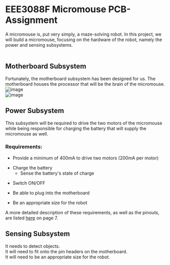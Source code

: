 # EEE3088F Micromouse PCB-Assignment

A micromouse is, put very simply, a maze-solving robot. In this project, we will build a micromouse, focusing on the hardware of the robot, namely the power and sensing subsystems. <br /> <br />

## Motherboard Subsystem 
Fortunately, the motherboard subsystem has been designed for us. The motherboard houses the processor that will be the brain of the micromouse. <br />
![image](https://github.com/a-mkader/PCB-Assignment/assets/163734726/adeade09-d0c7-4884-b129-cedc638cf4bb)<br />
![image](https://github.com/a-mkader/PCB-Assignment/assets/163734726/4fcd885a-d044-4313-a8e8-c641b3d626aa)<br />

## Power Subsystem
This subsystem will be required to drive the two motors of the micromouse while being responsible for charging the battery that will supply the micromouse as well.
### Requirements:
- Provide a minimum of 400mA to drive two motors (200mA per motor)
* Charge the battery
  * Sense the battery's state of charge
+ Switch ON/OFF
- Be able to plug into the motherboard
* Be an appropriate size for the robot <br />

A more detailed description of these requirements, as well as the pinouts, are listed [here](EEE3088F_2024_project_description_v11.pdf) on page 7.

## Sensing Subsystem
It needs to detect objects.<br />
It will need to fit onto the pin headers on the motherboard.<br />
It will need to be an appropriate size for the robot.<br />
<br />
